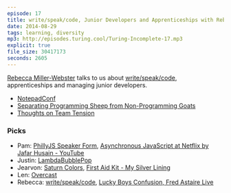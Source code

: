 ```yaml
---
episode: 17
title: write/speak/code, Junior Developers and Apprenticeships with Rebecca Miller-Webster
date: 2014-08-29
tags: learning, diversity
mp3: http://episodes.turing.cool/Turing-Incomplete-17.mp3
explicit: true
file_size: 30417173
seconds: 2605
---
```

[Rebecca Miller-Webster](http://rebeccamiller-webster.com) talks to us about [write/speak/code](http://writespeakcode.com), apprenticeships and managing junior developers.

* [NotepadConf](https://www.kickstarter.com/projects/1203633826/notepad-conf)
* [Separating Programming Sheep from Non-Programming Goats](http://blog.codinghorror.com/separating-programming-sheep-from-non-programming-goats/)
* [Thoughts on Team Tension](http://www.rebeccamiller-webster.com/2014/08/thoughts-on-team-tension/)

### Picks

* Pam: [PhillyJS Speaker Form](https://docs.google.com/forms/d/1894G16OCblvJ3Go0HpU69-UnQkET3nZeHv7H8dA7sVg/viewform), [Asynchronous JavaScript at Netflix by Jafar Husain - YouTube](https://www.youtube.com/watch?v=XE692Clb5LU)
* Justin: [LambdaBubblePop](http://chrisuehlinger.com/LambdaBubblePop/)
* Jearvon: [Saturn Colors](https://github.com/psql/saturn-colors), [First Aid Kit - My Silver Lining](https://www.youtube.com/watch?v=DKL4X0PZz7M)
* Len: [Overcast](https://itunes.apple.com/us/app/overcast-podcast-player/id888422857?mt=8)
* Rebecca: [write/speak/code](http://writespeakcode.com), [Lucky Boys Confusion, Fred Astaire Live](https://www.youtube.com/watch?v=q9kjkZto0o4)
